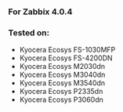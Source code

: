 ### For Zabbix 4.0.4

### Tested on:
- Kyocera Ecosys FS-1030MFP
- Kyocera Ecosys FS-4200DN
- Kyocera Ecosys M2030dn
- Kyocera Ecosys M3040dn
- Kyocera Ecosys M3540dn
- Kyocera Ecosys P2335dn
- Kyocera Ecosys P3060dn